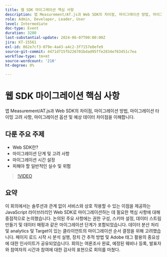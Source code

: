 ```yaml
---
title: 웹 SDK 마이그레이션 핵심 사항
description: 앱 Measurement/AT.js과 Web SDK의 차이점, 마이그레이션 방법, 마이그레이션 타이밍 고려 사항, 마이그레이션 옵션 및 예상 데이터 차이점을 이해합니다.주요 논의 사항 - Web SDK란 무엇입니까? 마이그레이션 단계 및 고려 사항 마이그레이션 시기 일반적인 실수 및 위험 방지
role: Admin, Developer, Leader, User
level: Intermediate
doc-type: Event
duration: 3280
last-substantial-update: 2024-06-07T00:00:00Z
jira: KT-15561
exl-id: 862e7cf3-079e-4a43-a4c2-3f7157e8efe9
source-git-commit: 4471d715fb226701bdad95ffe2834e763451c7ea
workflow-type: tm+mt
source-wordcount: '210'
ht-degree: 0%

---
```


# 웹 SDK 마이그레이션 핵심 사항

앱 Measurement/AT.js과 Web SDK의 차이점, 마이그레이션 방법, 마이그레이션 타이밍 고려 사항, 마이그레이션 옵션 및 예상 데이터 차이점을 이해합니다.

## 다룬 주요 주제

* Web SDK란?
* 마이그레이션 단계 및 고려 사항
* 마이그레이션 시간 설정
* 피해야 할 일반적인 실수 및 위험

>[!VIDEO](https://video.tv.adobe.com/v/3429291/?learn=on)


## 요약

이 회의에서는 솔루션과 관계 없이 서비스와 상호 작용할 수 있는 이점을 제공하는 JavaScript 라이브러리인 Web SDK로 마이그레이션하는 데 필요한 핵심 사항에 대해 중점적으로 논의했습니다. &#x200B;논의된 주요 사항에는 권한 구성, 스키마 설정, 데이터 스트림 만들기 및 데이터 매핑과 같은 마이그레이션 단계가 포함되었습니다. 데이터 분산 처리 및 analytics 및 Target이 있는 클라이언트의 마이그레이션 순서 결정을 위해 고려했습니다. 페이지 로드 시작 시 분석 실행, 장치 간 추적 방법 및 Adobe 태그 활용의 중요성에 대한 인사이트가 공유되었습니다. 회의는 여론조사 완료, 예정된 웨비나 등록, 발표자와 참여자의 시간과 참여에 대한 감사의 표현으로 회의를 마쳤다.